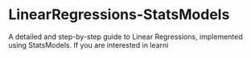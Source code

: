 # LinearRegressions-StatsModels

A detailed and step-by-step guide to Linear Regressions, implemented using StatsModels. If you are interested in learni